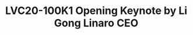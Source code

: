 ---
categories:
- lvc20
description: Opening Keynote, Linaro CEO&nbsp;
image: /assets/images/featured-images/lvc20/LVC20-100K1.png
session_id: LVC20-100K1
session_room: '[Track 1] IoT/Edge/Embedded'
session_slot:
  end_time: 2020-09-22 11:10
  start_time: 2020-09-22 10:45
session_speakers: []
session_track: Keynote
tag: session
tags: Keynote
title: LVC20-100K1 Opening Keynote by Li Gong Linaro CEO
---